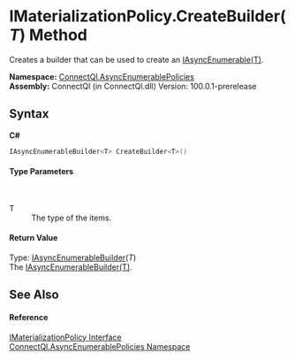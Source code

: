 # IMaterializationPolicy.CreateBuilder(*T*) Method 
 

Creates a builder that can be used to create an <a href="T_ConnectQl_AsyncEnumerables_IAsyncEnumerable_1">IAsyncEnumerable(T)</a>.

**Namespace:**&nbsp;<a href="N_ConnectQl_AsyncEnumerablePolicies">ConnectQl.AsyncEnumerablePolicies</a><br />**Assembly:**&nbsp;ConnectQl (in ConnectQl.dll) Version: 100.0.1-prerelease

## Syntax

**C#**<br />
``` C#
IAsyncEnumerableBuilder<T> CreateBuilder<T>()

```


#### Type Parameters
&nbsp;<dl><dt>T</dt><dd>The type of the items.</dd></dl>

#### Return Value
Type: <a href="T_ConnectQl_AsyncEnumerablePolicies_IAsyncEnumerableBuilder_1">IAsyncEnumerableBuilder</a>(*T*)<br />The <a href="T_ConnectQl_AsyncEnumerablePolicies_IAsyncEnumerableBuilder_1">IAsyncEnumerableBuilder(T)</a>.

## See Also


#### Reference
<a href="T_ConnectQl_AsyncEnumerablePolicies_IMaterializationPolicy">IMaterializationPolicy Interface</a><br /><a href="N_ConnectQl_AsyncEnumerablePolicies">ConnectQl.AsyncEnumerablePolicies Namespace</a><br />